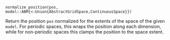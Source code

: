 ```
normalize_position(pos, model::ABM{<:Union{AbstractGridSpace,ContinuousSpace}})
```

Return the position `pos` normalized for the extents of the space of the given `model`. For periodic spaces, this wraps the position along each dimension, while for non-periodic spaces this clamps the position to the space extent.
